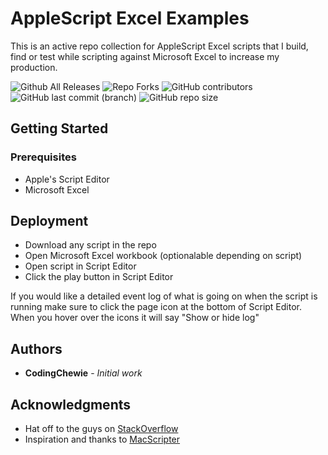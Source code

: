 # AppleScript Excel Examples
This is an active repo collection for AppleScript Excel scripts that I build, find or test while scripting against Microsoft Excel to increase my production.

![Github All Releases](https://img.shields.io/github/downloads/codingChewie/excel-applescript/total.svg)
![Repo Forks](https://img.shields.io/github/forks/codingChewie/excel-applescript.svg)
![GitHub contributors](https://img.shields.io/github/contributors/codingChewie/excel-applescript)
![GitHub last commit (branch)](https://img.shields.io/github/last-commit/codingChewie/excel-applescript/master)
![GitHub repo size](https://img.shields.io/github/repo-size/codingChewie/excel-applescript)


## Getting Started

### Prerequisites
* Apple's Script Editor
* Microsoft Excel


## Deployment
* Download any script in the repo
* Open Microsoft Excel workbook (optionalable depending on script)
* Open script in Script Editor
* Click the play button in Script Editor

If you would like a detailed event log of what is going on when the script is running make sure to click the page icon at the bottom of Script Editor.  When you hover over the icons it will say "Show or hide log"


## Authors
* **CodingChewie** - *Initial work*


## Acknowledgments
* Hat off to the guys on [StackOverflow](https://stackoverflow.com/)
* Inspiration and thanks to [MacScripter](http://macscripter.net/)
